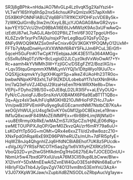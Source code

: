 SR3j8gBPhk+nHdaJAO7MvGLp4LzIlvqK5g2XaIYszi4=
VLTwlY16ShYq6hSp2nxS4chsuKPsQmlzxIK57apXnMI=
D5XBKtPONNFIABUZVq6BFliTR1fKCXPDHFzcVDEBy5k=
7zWKQulGrnBy3iw2m/XxyiLBLjcYJOAGAG8AwGR2vys=
kavYEYSCVcU2hnD9BbA1l6E6tJvMWIzK9Ao3xUFwAwQ=
izEdtU87wL7oAGJLAbr002P8iLZTmV6F302TpgoUH5o=
KL6Zzv9r1xyrPxTAj0u/nsjxP7erLegBquG1QsFyOZg=
6NFy9WOQ9KMZSx0mFeCnixv6QV3KGKYfPOQMyO12UxM=
FFTb7yMpdDneHynXVXWNhf6R4Y5FkJJm6PCuL3ErGfI=
5qceH5GuFtnKlTwCpK1YEebjaaJdK43E51Ta364AMGg=
c5SxRu5Nq0TzVN+BcLvgIoD2JLCyz0kdVxWoOwAf7+Y=
Rc+aamh4kYVMMh3W+YzjIGCv/DSEgFZtf2/BozlXG/s=
+Lqv35tquGmpmmXfMMLynViYQj1x1DItpWyo19Uul7c=
OQSXjjckqmvkYy3gtXHKqpYSp+aIkeZ4UAoHh23TR0o=
bwbwNNpxKP83xhLTsF9IZKDULobebaYf7s1stXNn9HA=
lm/7aQ3eFoVZJ4DqlJ29lzaHsEenTtHkWRXNe8b+Dlw=
VEPij+FDyho29B/S0+oDJE8qLD2LR3l5Fv+aLEVyOUQ=
FyN/cCJsxiqFJJBoSnsXoVU0BAMX6P6a9EaBT1T1QBo=
3q+Ajyz4sV3eA/hFi/qlMGKHB21OJMHioFtPZHcJ7uA=
Vm/pwB31PVEmHPu9yeg9uEGEcamntNMl7NstbCB7KsA=
xeOGjVhWULjcU4sg1kGvKY0sGM12jp0C8EkzeLe19nw=
IM1uQ8xcwdF849MoZEiMMPEx+r6lrBBHLimjWjNfaI0=
+uu8EtRrmyiXbRkE/wMAZmS7JXSpCZo/HjNLjE06dNg=
swMETOUPiPXJlqOP/QerM0ZkvzQAi/zrf6mRY79a6uU=
LsKOdYtTp5GG+mOMt+QRx4e6xxZTIi/d2v8w8ozcZ10=
XNxFpdGhRqaI6xE9XD96PWheRUZs/mUh+7dFRl5pfyE=
HqWZ8nJq4QhgnhIZJq6HfdNCBiABEhof7UK8z5PUcdk=
+dVgJXj/7YRSsFNCOTH5aq2g/1x6VXfiyHZXRKz5fOs=
VboQ32D+yn2twG5HfAdmDg1HsG627bEAvTJOCEDDnUU=
NbmUr5w47bxdGPXxlU/usA76M3Cll59up8LbCww/BIw=
X12IvnY+5DxMmEEwAi5ZvnEW4QuO3E5sHNNn68aEurY=
H8rIyFlQxThb4JyGpvZgV74O131vm8tnS3EmYnU3AzA=
V3J07XKpW3KJaw/vZupbXdBZNSODLoZRbpAucVg1ayw=

